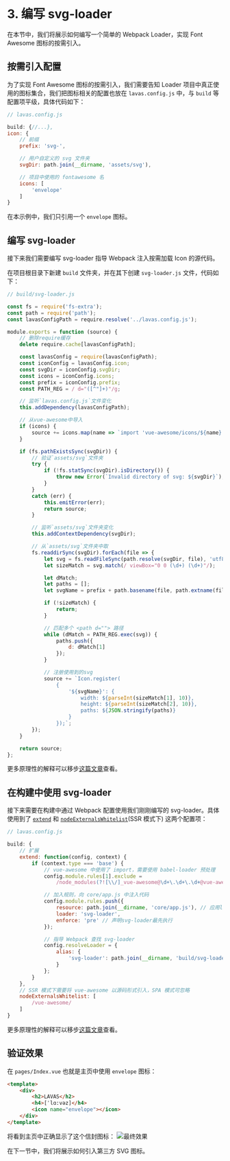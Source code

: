 # 3. 编写 svg-loader

在本节中，我们将展示如何编写一个简单的 Webpack Loader，实现 Font Awesome 图标的按需引入。

## 按需引入配置

为了实现 Font Awesome 图标的按需引入，我们需要告知 Loader 项目中真正使用的图标集合，我们把图标相关的配置也放在 `lavas.config.js` 中，与 `build` 等配置项平级，具体代码如下：
```javascript
// lavas.config.js

build: {//...},
icon: {
    // 前缀
    prefix: 'svg-',

    // 用户自定义的 svg 文件夹
    svgDir: path.join(__dirname, 'assets/svg'),

    // 项目中使用的 fontawesome 名
    icons: [
        'envelope'
    ]
}
```

在本示例中，我们只引用一个 `envelope` 图标。

## 编写 svg-loader

接下来我们需要编写 svg-loader 指导 Webpack 注入按需加载 Icon 的源代码。

在项目根目录下新建 `build` 文件夹，并在其下创建 `svg-loader.js` 文件，代码如下：
```javascript
// build/svg-loader.js

const fs = require('fs-extra');
const path = require('path');
const lavasConfigPath = require.resolve('../lavas.config.js');

module.exports = function (source) {
    // 删除require缓存
    delete require.cache[lavasConfigPath];

    const lavasConfig = require(lavasConfigPath);
    const iconConfig = lavasConfig.icon;
    const svgDir = iconConfig.svgDir;
    const icons = iconConfig.icons;
    const prefix = iconConfig.prefix;
    const PATH_REG = / d="([^"]+)"/g;

    // 监听`lavas.config.js`文件变化
    this.addDependency(lavasConfigPath);

    // 从vue-awesome中导入
    if (icons) {
        source += icons.map(name => `import 'vue-awesome/icons/${name}';`).join('');
    }

    if (fs.pathExistsSync(svgDir)) {
        // 验证`assets/svg`文件夹
        try {
            if (!fs.statSync(svgDir).isDirectory()) {
                throw new Error(`Invalid directory of svg: ${svgDir}`);
            }
        }
        catch (err) {
            this.emitError(err);
            return source;
        }

        // 监听`assets/svg`文件夹变化
        this.addContextDependency(svgDir);

        // 从`assets/svg`文件夹中取
        fs.readdirSync(svgDir).forEach(file => {
            let svg = fs.readFileSync(path.resolve(svgDir, file), 'utf8');
            let sizeMatch = svg.match(/ viewBox="0 0 (\d+) (\d+)"/);

            let dMatch;
            let paths = [];
            let svgName = prefix + path.basename(file, path.extname(file));

            if (!sizeMatch) {
                return;
            }

            // 匹配多个 <path d=""> 路径
            while (dMatch = PATH_REG.exec(svg)) {
                paths.push({
                    d: dMatch[1]
                });
            }

            // 注册使用到的svg
            source += `Icon.register(
                {
                    '${svgName}': {
                        width: ${parseInt(sizeMatch[1], 10)},
                        height: ${parseInt(sizeMatch[2], 10)},
                        paths: ${JSON.stringify(paths)}
                    }
                });`;
        });
    }

    return source;
};
```

更多原理性的解释可以移步[这篇文章](https://lavas.baidu.com/guide/v1/webpack/svg-loader)查看。

## 在构建中使用 svg-loader

接下来需要在构建中通过 Webpack 配置使用我们刚刚编写的 svg-loader。具体使用到了 [`extend`](https://lavas.baidu.com/guide/v2/advanced/build-config#extend) 和 [`nodeExternalsWhitelist`](https://lavas.baidu.com/guide/v2/advanced/build-config#nodeexternalswhitelist)(SSR 模式下) 这两个配置项：
```javascript
// lavas.config.js

build: {
    // 扩展
    extend: function(config, context) {
        if (context.type === 'base') {
            // vue-awesome 中使用了 import，需要使用 babel-loader 预处理
            config.module.rules[1].exclude =
                /node_modules(?![\\/]_vue-awesome@\d+\.\d+\.\d+@vue-awesome[\\/])/;

            // 加入规则，向 core/app.js 中注入代码
            config.module.rules.push({
                resource: path.join(__dirname, 'core/app.js'), // 应用loader的文件
                loader: 'svg-loader',
                enforce: 'pre' // 声明svg-loader最先执行
            });

            // 指导 Webpack 查找 svg-loader
            config.resolveLoader = {
                alias: {
                    'svg-loader': path.join(__dirname, 'build/svg-loader')
                }
            };
        }
    },
    // SSR 模式下需要将 vue-awesome 以源码形式引入，SPA 模式可忽略
    nodeExternalsWhitelist: [
        /vue-awesome/
    ]
}
```

更多原理性的解释可以移步[这篇文章](https://lavas.baidu.com/guide/v1/webpack/svg-loader)查看。

## 验证效果

在 `pages/Index.vue` 也就是主页中使用 `envelope` 图标：
```html
<template>
    <div>
        <h2>LAVAS</h2>
        <h4>[ˈlɑ:vəz]</h4>
        <icon name="envelope"></icon>
    </div>
</template>
```

将看到主页中正确显示了这个信封图标：
![最终效果](https://boscdn.baidu.com/assets/lavas/codelab/svg-loader-02.png)

在下一节中，我们将展示如何引入第三方 SVG 图标。

